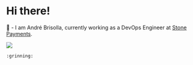 # Hi there! 

 🔭 - I am André Brisolla, currently working as a DevOps Engineer at <a href="https://github.com/stonepayments">Stone Payments</a>.




<a href="https://www.linkedin.com/in/brisolla/" _target="blank"><img src="https://img.shields.io/badge/LinkedIn-0077B5?style=for-the-badge&logo=linkedin&logoColor=white" /></a>

`:grinning:`